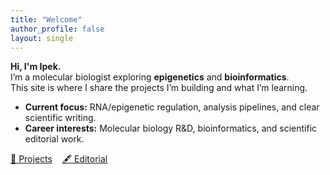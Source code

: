 ```yaml
---
title: "Welcome"
author_profile: false
layout: single
---
```


**Hi, I'm Ipek.**  
I’m a molecular biologist exploring **epigenetics** and **bioinformatics**.  
This site is where I share the projects I’m building and what I’m learning.

- **Current focus:** RNA/epigenetic regulation, analysis pipelines, and clear scientific writing.  
- **Career interests:** Molecular biology R&D, bioinformatics, and scientific editorial work.

<p>
  <a class="btn" href="/projects/">🔬 Projects</a>
  &nbsp;&nbsp;
  <a class="btn" href="/editorial/">🖋️ Editorial</a>
</p>
